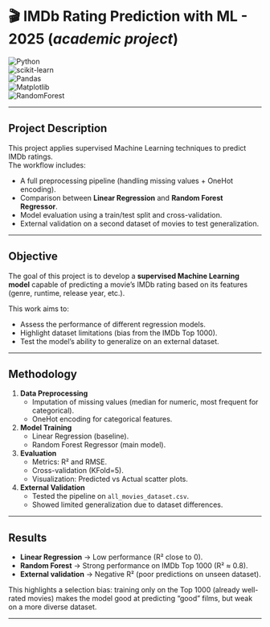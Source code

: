# 🎬 IMDb Rating Prediction with ML - 2025 (*academic project*)

![Python](https://urldefense.com/v3/__https://img.shields.io/badge/Python-3.9-blue__;!!JmtQ7uFmLckTLA!8odC85lDCGVE5j5w1jYIwb6b32ysxAWrXCnhusoUod_dnwIhNnL3NLdK46ORFBZ1R-bvwR6p4iER3_qffrduAxHwkAM$)  
![scikit-learn](https://urldefense.com/v3/__https://img.shields.io/badge/scikit--learn-1.3-orange__;!!JmtQ7uFmLckTLA!8odC85lDCGVE5j5w1jYIwb6b32ysxAWrXCnhusoUod_dnwIhNnL3NLdK46ORFBZ1R-bvwR6p4iER3_qffrdud4U9bSw$)  
![Pandas](https://urldefense.com/v3/__https://img.shields.io/badge/Pandas-Data*20Analysis-lightblue__;JQ!!JmtQ7uFmLckTLA!8odC85lDCGVE5j5w1jYIwb6b32ysxAWrXCnhusoUod_dnwIhNnL3NLdK46ORFBZ1R-bvwR6p4iER3_qffrduuT1xeoQ$)  
![Matplotlib](https://urldefense.com/v3/__https://img.shields.io/badge/Matplotlib-Visualization-yellow__;!!JmtQ7uFmLckTLA!8odC85lDCGVE5j5w1jYIwb6b32ysxAWrXCnhusoUod_dnwIhNnL3NLdK46ORFBZ1R-bvwR6p4iER3_qffrduQXJtbAc$)  
![RandomForest](https://urldefense.com/v3/__https://img.shields.io/badge/Model-RandomForest-green__;!!JmtQ7uFmLckTLA!8odC85lDCGVE5j5w1jYIwb6b32ysxAWrXCnhusoUod_dnwIhNnL3NLdK46ORFBZ1R-bvwR6p4iER3_qffrdu6q7p9xo$)  

---

## Project Description  

This project applies supervised Machine Learning techniques to predict IMDb ratings.  
The workflow includes:  
- A full preprocessing pipeline (handling missing values + OneHot encoding).  
- Comparison between **Linear Regression** and **Random Forest Regressor**.  
- Model evaluation using a train/test split and cross-validation.  
- External validation on a second dataset of movies to test generalization.  

---

## Objective 

The goal of this project is to develop a **supervised Machine Learning model** capable of predicting a movie’s IMDb rating based on its features (genre, runtime, release year, etc.).  

This work aims to:  
- Assess the performance of different regression models.  
- Highlight dataset limitations (bias from the IMDb Top 1000).  
- Test the model’s ability to generalize on an external dataset.  

---

## Methodology  
1. **Data Preprocessing**  
   - Imputation of missing values (median for numeric, most frequent for categorical).  
   - OneHot encoding for categorical features.  
2. **Model Training**  
   - Linear Regression (baseline).  
   - Random Forest Regressor (main model).  
3. **Evaluation**  
   - Metrics: R² and RMSE.  
   - Cross-validation (KFold=5).  
   - Visualization: Predicted vs Actual scatter plots.  
4. **External Validation**  
   - Tested the pipeline on `all_movies_dataset.csv`.  
   - Showed limited generalization due to dataset differences.  

---

## Results  
- **Linear Regression** → Low performance (R² close to 0).  
- **Random Forest** → Strong performance on IMDb Top 1000 (R² ≈ 0.8).  
- **External validation** → Negative R² (poor predictions on unseen dataset).  

This highlights a selection bias: training only on the Top 1000 (already well-rated movies) makes the model good at predicting “good” films, but weak on a more diverse dataset.  

---
